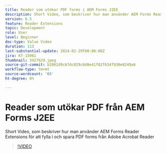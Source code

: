 ```yaml
---
title: Reader som utökar PDF forms i AEM Forms J2EE
description: Short Video, som beskriver hur man använder AEM Forms Reader Extensions för att fylla i och spara PDF forms från Adobe/Acrobat Reader
version: 6.5
feature: Reader Extensions
topic: Development
role: User
level: Beginner
doc-type: Value Video
duration: 113
last-substantial-update: 2024-02-29T00:00:00Z
jira: KT-15061
thumbnail: 3427629.jpeg
source-git-commit: b2062d9c67dc029c8d0e41f82f634f930e8249a6
workflow-type: tm+mt
source-wordcount: '65'
ht-degree: 0%

---
```



# Reader som utökar PDF från AEM Forms J2EE

Short Video, som beskriver hur man använder AEM Forms Reader Extensions för att fylla i och spara PDF forms från Adobe Acrobat Reader

>[!VIDEO](https://video.tv.adobe.com/v/3427629/?learn=on)
